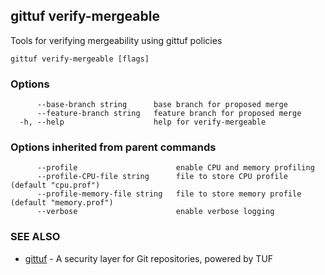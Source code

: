 ## gittuf verify-mergeable

Tools for verifying mergeability using gittuf policies

```
gittuf verify-mergeable [flags]
```

### Options

```
      --base-branch string      base branch for proposed merge
      --feature-branch string   feature branch for proposed merge
  -h, --help                    help for verify-mergeable
```

### Options inherited from parent commands

```
      --profile                      enable CPU and memory profiling
      --profile-CPU-file string      file to store CPU profile (default "cpu.prof")
      --profile-memory-file string   file to store memory profile (default "memory.prof")
      --verbose                      enable verbose logging
```

### SEE ALSO

* [gittuf](gittuf.md)	 - A security layer for Git repositories, powered by TUF

